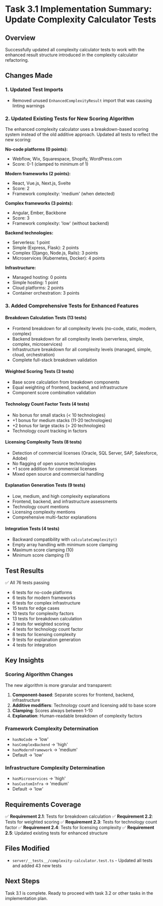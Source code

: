# Task 3.1 Implementation Summary: Update Complexity Calculator Tests

## Overview
Successfully updated all complexity calculator tests to work with the enhanced result structure introduced in the complexity calculator refactoring.

## Changes Made

### 1. Updated Test Imports
- Removed unused `EnhancedComplexityResult` import that was causing linting warnings

### 2. Updated Existing Tests for New Scoring Algorithm
The enhanced complexity calculator uses a breakdown-based scoring system instead of the old additive approach. Updated all tests to reflect the new scoring:

**No-code platforms (0 points):**
- Webflow, Wix, Squarespace, Shopify, WordPress.com
- Score: 0-1 (clamped to minimum of 1)

**Modern frameworks (2 points):**
- React, Vue.js, Next.js, Svelte
- Score: 2
- Framework complexity: 'medium' (when detected)

**Complex frameworks (3 points):**
- Angular, Ember, Backbone
- Score: 3
- Framework complexity: 'low' (without backend)

**Backend technologies:**
- Serverless: 1 point
- Simple (Express, Flask): 2 points
- Complex (Django, Node.js, Rails): 3 points
- Microservices (Kubernetes, Docker): 4 points

**Infrastructure:**
- Managed hosting: 0 points
- Simple hosting: 1 point
- Cloud platforms: 2 points
- Container orchestration: 3 points

### 3. Added Comprehensive Tests for Enhanced Features

#### Breakdown Calculation Tests (13 tests)
- Frontend breakdown for all complexity levels (no-code, static, modern, complex)
- Backend breakdown for all complexity levels (serverless, simple, complex, microservices)
- Infrastructure breakdown for all complexity levels (managed, simple, cloud, orchestration)
- Complete full-stack breakdown validation

#### Weighted Scoring Tests (3 tests)
- Base score calculation from breakdown components
- Equal weighting of frontend, backend, and infrastructure
- Component score combination validation

#### Technology Count Factor Tests (4 tests)
- No bonus for small stacks (< 10 technologies)
- +1 bonus for medium stacks (11-20 technologies)
- +2 bonus for large stacks (> 20 technologies)
- Technology count tracking in factors

#### Licensing Complexity Tests (8 tests)
- Detection of commercial licenses (Oracle, SQL Server, SAP, Salesforce, Adobe)
- No flagging of open source technologies
- +1 score addition for commercial licenses
- Mixed open source and commercial handling

#### Explanation Generation Tests (9 tests)
- Low, medium, and high complexity explanations
- Frontend, backend, and infrastructure assessments
- Technology count mentions
- Licensing complexity mentions
- Comprehensive multi-factor explanations

#### Integration Tests (4 tests)
- Backward compatibility with `calculateComplexity()`
- Empty array handling with minimum score clamping
- Maximum score clamping (10)
- Minimum score clamping (1)

## Test Results
✅ All 76 tests passing
- 6 tests for no-code platforms
- 6 tests for modern frameworks
- 6 tests for complex infrastructure
- 15 tests for edge cases
- 10 tests for complexity factors
- 13 tests for breakdown calculation
- 3 tests for weighted scoring
- 4 tests for technology count factor
- 8 tests for licensing complexity
- 9 tests for explanation generation
- 4 tests for integration

## Key Insights

### Scoring Algorithm Changes
The new algorithm is more granular and transparent:
1. **Component-based**: Separate scores for frontend, backend, infrastructure
2. **Additive modifiers**: Technology count and licensing add to base score
3. **Clamping**: Scores always between 1-10
4. **Explanation**: Human-readable breakdown of complexity factors

### Framework Complexity Determination
- `hasNoCode` → 'low'
- `hasComplexBackend` → 'high'
- `hasModernFramework` → 'medium'
- Default → 'low'

### Infrastructure Complexity Determination
- `hasMicroservices` → 'high'
- `hasCustomInfra` → 'medium'
- Default → 'low'

## Requirements Coverage
✅ **Requirement 2.1**: Tests for breakdown calculation
✅ **Requirement 2.2**: Tests for weighted scoring
✅ **Requirement 2.3**: Tests for technology count factor
✅ **Requirement 2.4**: Tests for licensing complexity
✅ **Requirement 2.5**: Updated existing tests for enhanced structure

## Files Modified
- `server/__tests__/complexity-calculator.test.ts` - Updated all tests and added 43 new tests

## Next Steps
Task 3.1 is complete. Ready to proceed with task 3.2 or other tasks in the implementation plan.
